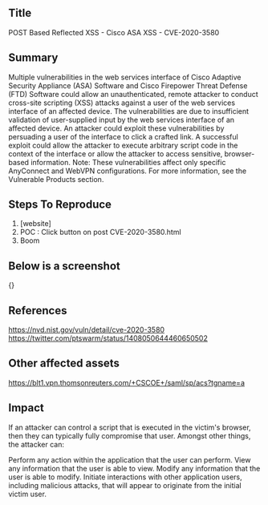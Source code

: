 ## Title
POST Based Reflected XSS - Cisco ASA XSS - CVE-2020-3580

## Summary
Multiple vulnerabilities in the web services interface of Cisco Adaptive Security Appliance (ASA) Software and Cisco Firepower Threat Defense (FTD) Software could allow an unauthenticated, remote attacker to conduct cross-site scripting (XSS) attacks against a user of the web services interface of an affected device. The vulnerabilities are due to insufficient validation of user-supplied input by the web services interface of an affected device. An attacker could exploit these vulnerabilities by persuading a user of the interface to click a crafted link. A successful exploit could allow the attacker to execute arbitrary script code in the context of the interface or allow the attacker to access sensitive, browser-based information. Note: These vulnerabilities affect only specific AnyConnect and WebVPN configurations. For more information, see the Vulnerable Products section.

## Steps To Reproduce
1. [website]
2. POC : Click button on post CVE-2020-3580.html
3. Boom

## Below is a screenshot
{}

## References
https://nvd.nist.gov/vuln/detail/cve-2020-3580
https://twitter.com/ptswarm/status/1408050644460650502

## Other affected assets
https://blt1.vpn.thomsonreuters.com/+CSCOE+/saml/sp/acs?tgname=a

## Impact
If an attacker can control a script that is executed in the victim's browser, then they can typically fully compromise that user. Amongst other things, the attacker can:

Perform any action within the application that the user can perform.
View any information that the user is able to view.
Modify any information that the user is able to modify.
Initiate interactions with other application users, including malicious attacks, that will appear to originate from the initial victim user.